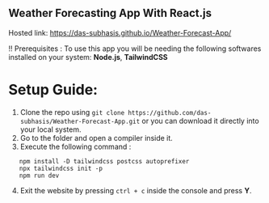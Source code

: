 ## Weather Forecasting App With React.js

 Hosted link: https://das-subhasis.github.io/Weather-Forecast-App/

!! Prerequisites : 
  To use this app you will be needing the following softwares installed on your system:
  **Node.js**, **TailwindCSS**

# Setup Guide:
  1. Clone the repo using `git clone https://github.com/das-subhasis/Weather-Forecast-App.git` or you can download it directly into your local system.
  2. Go to the folder and open a compiler inside it.
  3. Execute the following command :
  ```
     npm install -D tailwindcss postcss autoprefixer
     npx tailwindcss init -p
     npm run dev
  ```
  4. Exit the website by pressing `ctrl + c` inside the console and press **Y**.

